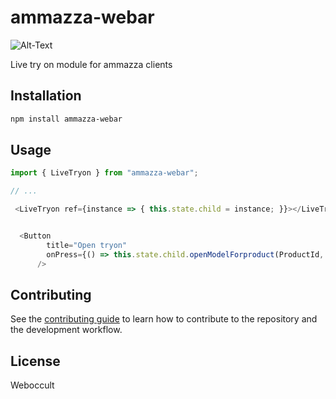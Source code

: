 # ammazza-webar

![Alt-Text](https://ps.w.org/ammazza-webar/assets/banner-772%C3%97250.jpg?rev=2585959)


Live try on module for ammazza clients





## Installation

```sh
npm install ammazza-webar
```

## Usage

```js
import { LiveTryon } from "ammazza-webar";

// ...

 <LiveTryon ref={instance => { this.state.child = instance; }}></LiveTryon>


  <Button
        title="Open tryon"
        onPress={() => this.state.child.openModelForproduct(ProductId, clientId)}
      />
```

## Contributing

See the [contributing guide](CONTRIBUTING.md) to learn how to contribute to the repository and the development workflow.

## License

Weboccult
